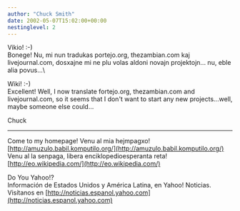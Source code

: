 ```yaml
---
author: "Chuck Smith"
date: 2002-05-07T15:02:00+00:00
nestinglevel: 2
---
```

Vikio! :-) \
Bonege! Nu, mi nun tradukas portejo.org, thezambian.com kaj livejournal.com, dosxajne mi ne plu volas aldoni novajn projektojn...
nu, eble alia povus...\

Wiki! :-) \
Excellent! Well, I now translate fortejo.org, thezambian.com and livejournal.com, so it
seems that I don't want to start any new projects...well, maybe someone else could...

Chuck

***
Come to my homepage! Venu al mia hejmpagxo! [http://amuzulo.babil.komputilo.org/](http://amuzulo.babil.komputilo.org/) \
Venu al la senpaga, libera enciklopedioesperanta reta! [http://eo.wikipedia.com/](http://eo.wikipedia.com/)

Do You Yahoo!? \
Información de Estados Unidos y América Latina, en Yahoo! Noticias. 
Visítanos en [http://noticias.espanol.yahoo.com](http://noticias.espanol.yahoo.com)

